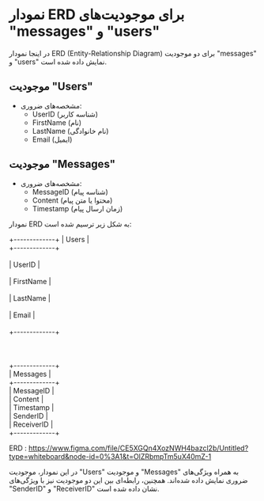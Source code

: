 # نمودار ERD برای موجودیت‌های "messages" و "users"

در اینجا نمودار ERD (Entity-Relationship Diagram) برای دو موجودیت "messages" و "users" نمایش داده شده است.

## موجودیت "Users"

- مشخصه‌های ضروری:
  - UserID (شناسه کاربر)
  - FirstName (نام)
  - LastName (نام خانوادگی)
  - Email (ایمیل)

## موجودیت "Messages"

- مشخصه‌های ضروری:
  - MessageID (شناسه پیام)
  - Content (محتوا یا متن پیام)
  - Timestamp (زمان ارسال پیام)

نمودار ERD به شکل زیر ترسیم شده است:

+-------------+ 
| Users |  
+-------------+ <br />  
| UserID | <br />  
| FirstName | <br />  
| LastName | <br />  
| Email | <br />  
+-------------+ <br />  
 <br />  
 +-------------+<br />
| Messages |<br />
+-------------+<br />
| MessageID |<br />
| Content |<br />
| Timestamp |<br />
| SenderID |<br />
| ReceiverID |<br />
+-------------+<br />

ERD : https://www.figma.com/file/CE5XGQn4XozNWH4bazcl2b/Untitled?type=whiteboard&node-id=0%3A1&t=OlZRbmpTm5uX40mZ-1

در این نمودار، موجودیت "Users" و موجودیت "Messages" به همراه ویژگی‌های ضروری نمایش داده شده‌اند. همچنین، رابطه‌ای بین این دو موجودیت نیز با ویژگی‌های "SenderID" و "ReceiverID" نشان داده شده است.
